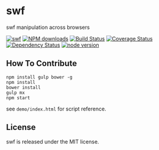 # swf

swf manipulation across browsers

[![swf](https://nodei.co/npm/modulex-swf.png)](https://npmjs.org/package/modulex-swf)
[![NPM downloads](http://img.shields.io/npm/dm/modulex-swf.svg)](https://npmjs.org/package/modulex-swf)
[![Build Status](https://secure.travis-ci.org/modulex/swf.png?branch=master)](https://travis-ci.org/modulex/swf)
[![Coverage Status](https://img.shields.io/coveralls/modulex/swf.svg)](https://coveralls.io/r/modulex/swf?branch=master)
[![Dependency Status](https://gemnasium.com/modulex/swf.png)](https://gemnasium.com/modulex/swf)
[![node version](https://img.shields.io/badge/node.js-%3E=_0.10-green.svg?style=flat-square)](http://nodejs.org/download/)


## How To Contribute

```
npm install gulp bower -g
npm install
bower install
gulp mx
npm start
```

see ``demo/index.html`` for script reference.

## License

swf is released under the MIT license.
